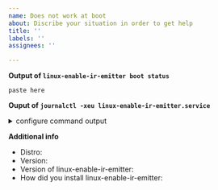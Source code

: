 ```yaml
---
name: Does not work at boot
about: Discribe your situation in order to get help
title: ''
labels: ''
assignees: ''

---
```


**Output of `linux-enable-ir-emitter boot status`**
```
paste here
```

**Ouput of `journalctl -xeu linux-enable-ir-emitter.service`**
<details><summary>configure command output</summary>

```
paste here
```
</details>

<!-- specify if possible when the problem occurred -->

**Additional info**
 - Distro: 
 - Version: 
 - Version of linux-enable-ir-emitter:
 - How did you install linux-enable-ir-emitter: <!--- COPR, AUR, PPA or bash -->
